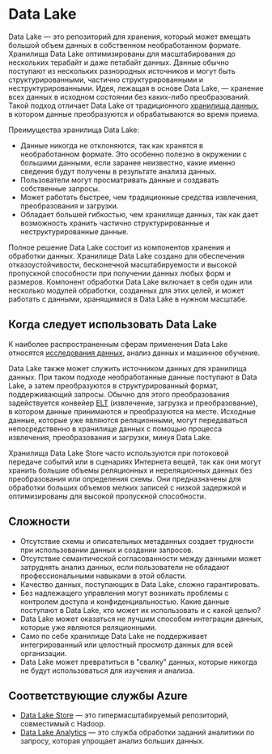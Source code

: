 # <a name="data-lakes"></a>Data Lake

Data Lake — это репозиторий для хранения, который может вмещать большой объем данных в собственном необработанном формате. Хранилища Data Lake оптимизированы для масштабирования до нескольких терабайт и даже петабайт данных. Данные обычно поступают из нескольких разнородных источников и могут быть структурированными, частично структурированными и неструктурированными. Идея, лежащая в основе Data Lake, — хранение всех данных в исходном состоянии без каких-либо преобразований. Такой подход отличает Data Lake от традиционного [хранилища данных](../relational-data/data-warehousing.md), в котором данные преобразуются и обрабатываются во время приема.

Преимущества хранилища Data Lake:

- Данные никогда не отклоняются, так как хранятся в необработанном формате. Это особенно полезно в окружении с большими данными, если заранее неизвестно, какие именно сведения будут получены в результате анализа данных.
- Пользователи могут просматривать данные и создавать собственные запросы.
- Может работать быстрее, чем традиционные средства извлечения, преобразования и загрузки.
- Обладает большей гибкостью, чем хранилище данных, так как дает возможность хранить частично структурированные и неструктурированные данные. 

Полное решение Data Lake состоит из компонентов хранения и обработки данных. Хранилище Data Lake создано для обеспечения отказоустойчивости, бесконечной масштабируемости и высокой пропускной способности при получении данных любых форм и размеров. Компонент обработки Data Lake включает в себя один или несколько модулей обработки, созданных для этих целей, и может работать с данными, хранящимися в Data Lake в нужном масштабе.

## <a name="when-to-use-a-data-lake"></a>Когда следует использовать Data Lake

К наиболее распространенным сферам применения Data Lake относятся [исследования данных](./interactive-data-exploration.md), анализ данных и машинное обучение. 

Data Lake также может служить источником данных для хранилища данных. При таком подходе необработанные данные поступают в Data Lake, а затем преобразуются в структурированный формат, поддерживающий запросы. Обычно для этого преобразования задействуется конвейер [ELT](../relational-data/etl.md#extract-load-and-transform-elt) (извлечение, загрузка и преобразование), в котором данные принимаются и преобразуются на месте. Исходные данные, которые уже являются реляционными, могут передаваться непосредственно в хранилище данных с помощью процесса извлечения, преобразования и загрузки, минуя Data Lake.

Хранилища Data Lake Store часто используются при потоковой передаче событий или в сценариях Интернета вещей, так как они могут хранить большие объемы реляционных и нереляционных данных без преобразования или определения схемы. Они предназначены для обработки больших объемов мелких записей с низкой задержкой и оптимизированы для высокой пропускной способности.

## <a name="challenges"></a>Сложности

- Отсутствие схемы и описательных метаданных создает трудности при использовании данных и создании запросов.
- Отсутствие семантической согласованности между данными может затруднять анализ данных, если пользователи не обладают профессиональными навыками в этой области.
- Качество данных, поступающих в Data Lake, сложно гарантировать. 
- Без надлежащего управления могут возникать проблемы с контролем доступа и конфиденциальностью. Какие данные поступают в Data Lake, кто может их использовать и с какой целью?
- Data Lake может оказаться не лучшим способом интеграции данных, которые уже являются реляционными.
- Само по себе хранилище Data Lake не поддерживает интегрированный или целостный просмотр данных для всей организации. 
- Data Lake может превратиться в "свалку" данных, которые никогда не будут использоваться для изучения и анализа.

## <a name="relevant-azure-services"></a>Соответствующие службы Azure

- [Data Lake Store](/azure/data-lake-store/) — это гипермасштабируемый репозиторий, совместимый с Hadoop.
- [Data Lake Analytics](/azure/data-lake-analytics/) — это служба обработки заданий аналитики по запросу, которая упрощает анализ больших данных.

